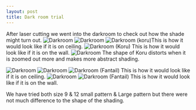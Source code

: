 ```yaml
---
layout: post
title: Dark room trial
---
```


After laser cutting we went into the darkroom to check out how the shade might turn out.
![Darkroom]({{site.baseurl}}/images/korulightup.png)
![Darkroom]({{site.baseurl}}/images/koruceiling.png)
![Darkroom]({{site.baseurl}}/images/koruceiling2.png)
(koru)This is how it would look like if it is on ceiling. 
![Darkroom]({{site.baseurl}}/images/korushade.png)
(Koru) This is how it would look like if it is on the wall.
![Darkroom]({{site.baseurl}}/images/korushade2.png)
The shape of Koru distorts when it is zoomed out more and makes more abstract shading.

![Darkroom]({{site.baseurl}}/images/fantaillightup.png)
![Darkroom]({{site.baseurl}}/images/fantailceiling.png)
![Darkroom]({{site.baseurl}}/images/fantailceiling2.png)
(Fantail) This is how it would look like if it is on ceiling. 
![Darkroom]({{site.baseurl}}/images/fantailshade.png)
![Darkroom]({{site.baseurl}}/images/fantailshade2.png)
(Fantail) This is how it would look like if it is on the wall.


We have tried both size 9 & 12 small pattern & Large pattern but there were not much difference to the shape of the shading. 